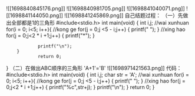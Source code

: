 ![[1698840845176.png]]
![[1698840981705.png]]
![[1698841040071.png]]
![[1698841144050.png]]
![[1698841245869.png]]
自己结题过程：
（一）先做出全部都是1的三角形
#include<stdio.h>
int main(void)
{
        int i,j;
        //wai xunhuan
        for(i = 0; i<5; i++){
                //kong ge
                for(j = 0;j <5 - i;j++)
                {
                        printf(" ");
                }
                //xing hao
                for(j = 0;j<2 * i +1;j++)
                {
                        printf("*");
                }

                printf("\n");
        }
                return 0;

}
（二）在做出ABC顺序的三角形
'A+1'='B'
![[1698971421563.png]]
代码：
#include<stdio.h>
int main(void)
{
        int i,j;
        char str = 'A';
        //wai xunhuan
        for(i = 0; i<5; i++){
                //kong ge
                for(j = 0;j <5 - i;j++)
                {
                        printf(" ");
                }
                //xing hao
                for(j = 0;j<2 * i +1;j++)
                {
                        printf("%c",str+j);
                }
                printf("\n");
        }
                return 0;
}

